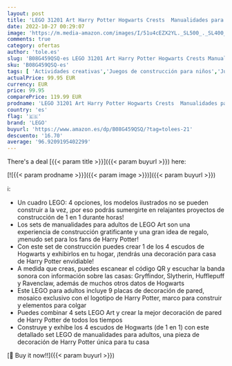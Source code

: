 ```yaml
---
layout: post
title: 'LEGO 31201 Art Harry Potter Hogwarts Crests  Manualidades para Adultos  Decoración de Casa de Gryffindor  Hufflepuff  Ravenclaw y Slytherin  DIY'
date: 2022-10-27 00:29:07
image: 'https://m.media-amazon.com/images/I/51u4cEZX2YL._SL500_._SL400_.jpg'
comments: true
category: ofertas
author: 'tole.es'
slug: 'B08G459QSQ-es LEGO 31201 Art Harry Potter Hogwarts Crests Manualidades...'
sku: 'B08G459QSQ-es'
tags: [ 'Actividades creativas','Juegos de construcción para niños','Juegos de manualidades','Juguetes','Juguetes y juegos','Sets de construcción','lego','🇪🇸', ]
actualPrice: 99.95 EUR
currency: EUR
price: 99.95
comparePrice: 119.99 EUR
prodname: 'LEGO 31201 Art Harry Potter Hogwarts Crests  Manualidades para Adultos  Decoración de Casa de Gryffindor  Hufflepuff  Ravenclaw y Slytherin  DIY'
country: 'es'
flag: '🇪🇸'
brand: 'LEGO'
buyurl: 'https://www.amazon.es/dp/B08G459QSQ/?tag=tolees-21'
descuento: '16.70'
average: '96.9209195402299'
---
```


There's a deal [{{< param title >}}]({{< param buyurl >}})  here:

[![{{< param prodname >}}]({{< param image >}})]({{< param buyurl >}})

ℹ️:

- Un cuadro LEGO: 4 opciones, los modelos ilustrados no se pueden construir a la vez, ¡por eso podrás sumergirte en relajantes proyectos de construcción de 1 en 1 durante horas!
- Los sets de manualidades para adultos de LEGO Art son una experiencia de construcción gratificante y una gran idea de regalo, ¡menudo set para los fans de Harry Potter!
- Con este set de construcción puedes crear 1 de los 4 escudos de Hogwarts y exhibirlos en tu hogar, ¡tendrás una decoración para casa de Harry Potter envidiable!
- A medida que creas, puedes escanear el código QR y escuchar la banda sonora con información sobre las casas: Gryffindor, Slytherin, Hufflepuff y Ravenclaw, además de muchos otros datos de Hogwarts
- Este LEGO para adultos incluye 9 placas de decoración de pared, mosaico exclusivo con el logotipo de Harry Potter, marco para construir y elementos para colgar
- Puedes combinar 4 sets LEGO Art y crear la mejor decoración de pared de Harry Potter de todos los tiempos
- Construye y exhibe los 4 escudos de Hogwarts (de 1 en 1) con este detallado set LEGO de manualidades para adultos, una pieza de decoración de Harry Potter única para tu casa

[🛒 Buy it now!!]({{< param buyurl >}})
